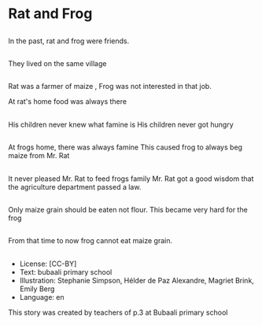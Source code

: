 # Rat and Frog

##
In the past, rat and frog
were friends.

##
They lived on the same
village

##
Rat was a farmer of maize , Frog
was not interested in that job.

At rat's home food was always
there

##
His children never knew
what famine is His
children never got
hungry

##
At frogs home, there
was always famine This
caused frog to always
beg maize from Mr. Rat

##
It never pleased Mr. Rat
to feed frogs family Mr.
Rat got a good wisdom
that the agriculture
department passed a
law.

##
Only maize grain should
be eaten not flour. This
became very hard for
the frog

##
From that time to now
frog cannot eat maize
grain.

##
* License: [CC-BY]
* Text: bubaali primary school
* Illustration: Stephanie Simpson, Hélder de Paz Alexandre, Magriet Brink, Emily Berg
* Language: en

This story was created by teachers of p.3 at Bubaali primary school
